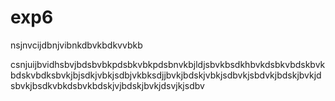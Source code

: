 # exp6
nsjnvcijdbnjvibnkdbvkbdkvvbkb


csnjuijbvidhsbvjbdsbvbkpdsbkvbkpdsbnvkbjldjsbvkbsdkhbvkdsbkvbdskbvkbdskvbdksbvkjbjsdkjvbkjsdbjvkbksdjjbvkjbdskjvbkjsdbvkjsbdvkjbdskjbvkjdsbvkjbsdkvbkdsbvkbdskjvjbdskjbvkjdsvjkjsdbv